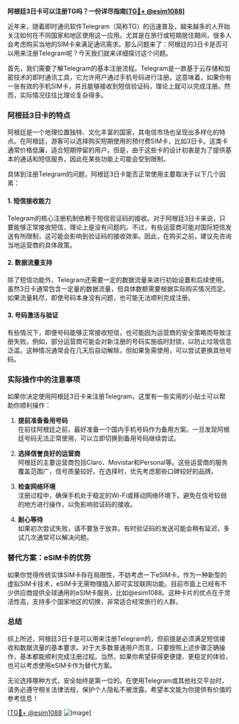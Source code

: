 **阿根廷3日卡可以注册TG吗？一份详尽指南[[TG💪+ @esim1088](https://t.me/s/esim1088)]**

近年来，随着即时通讯软件Telegram（简称TG）的迅速普及，越来越多的人开始关注如何在不同国家和地区使用这一应用。尤其是在旅行或短期居住期间，很多人会考虑购买当地的SIM卡来满足通讯需求。那么问题来了：阿根廷的3日卡是否可以用来注册Telegram呢？今天我们就来详细探讨这个问题。

首先，我们需要了解Telegram的基本注册流程。Telegram是一款基于云存储和加密技术的即时通讯工具，它允许用户通过手机号码进行注册。这意味着，如果你有一张有效的手机SIM卡，并且能够接收到短信验证码，理论上就可以完成注册。然而，实际情况往往比理论复杂得多。

### 阿根廷3日卡的特点

阿根廷是一个地理位置独特、文化丰富的国家，其电信市场也呈现出多样化的特点。在阿根廷，游客可以选择购买短期使用的预付费SIM卡，比如3日卡。这类卡通常价格低廉，适合短期停留的用户。但是，由于这些卡的设计初衷是为了提供基本的通话和短信服务，因此在某些功能上可能会受到限制。

具体到注册Telegram的问题，阿根廷3日卡能否正常使用主要取决于以下几个因素：

#### 1. 短信接收能力
Telegram的核心注册机制依赖于短信验证码的接收。对于阿根廷3日卡来说，只要能够正常接收短信，理论上是没有问题的。不过，有些运营商可能对国际短信发送有所限制，这可能会影响到验证码的接收效率。因此，在购买之前，建议先咨询当地运营商的具体政策。

#### 2. 数据流量支持
除了短信功能外，Telegram还需要一定的数据流量来进行初始设置和后续使用。虽然3日卡通常包含一定量的数据流量，但具体数额需要根据实际购买情况而定。如果流量耗尽，即使号码本身没有问题，也可能无法顺利完成注册。

#### 3. 号码激活与验证
有些情况下，即便号码能够正常接收短信，也可能因为运营商的安全策略而导致注册失败。例如，部分运营商可能会对新注册的号码实施临时封锁，以防止垃圾信息泛滥。这种情况通常会在几天后自动解除，但如果急需使用，可以尝试更换其他号码。

### 实际操作中的注意事项

如果你决定使用阿根廷3日卡来注册Telegram，这里有一些实用的小贴士可以帮助你顺利操作：

1. **提前准备备用号码**  
   在前往阿根廷之前，最好准备一个国内手机号码作为备用方案。一旦发现阿根廷号码无法正常使用，可以立即切换到备用号码继续尝试。

2. **选择信誉良好的运营商**  
   阿根廷的主要运营商包括Claro、Movistar和Personal等。这些运营商的服务覆盖范围广，信号质量较好。在选择时，优先考虑那些口碑较好的品牌。

3. **检查网络环境**  
   注册过程中，确保手机处于稳定的Wi-Fi或移动网络环境下。避免在信号较弱的地方进行操作，以免影响验证码的接收。

4. **耐心等待**  
   如果初次尝试失败，请不要急于放弃。有时验证码的发送可能会稍有延迟，多试几次通常可以解决问题。

### 替代方案：eSIM卡的优势

如果你觉得传统实体SIM卡存在局限性，不妨考虑一下eSIM卡。作为一种新型的虚拟SIM卡技术，eSIM卡无需物理插入即可实现联网功能。目前市面上已经有不少供应商提供全球通用的eSIM卡服务，比如@esim1088。这种卡片的优点在于灵活性高，支持多个国家地区的切换，非常适合经常旅行的人群。

### 总结

综上所述，阿根廷3日卡是可以用来注册Telegram的，但前提是必须满足短信接收和数据流量的基本要求。对于大多数普通用户而言，只要按照上述步骤正确操作，基本都能顺利完成注册过程。当然，如果你希望获得更便捷、更稳定的体验，也可以考虑使用eSIM卡作为替代方案。

无论选择哪种方式，安全始终是第一位的。在使用Telegram或其他社交平台时，请务必遵守相关法律法规，保护个人隐私不被泄露。希望本文能为你提供有价值的参考信息！

[[TG💪+ @esim1088](https://t.me/s/esim1088) ![Image](https://i.postimg.cc/4NQfJmqS/Snipaste-2025-05-13-00-14-12.png)]